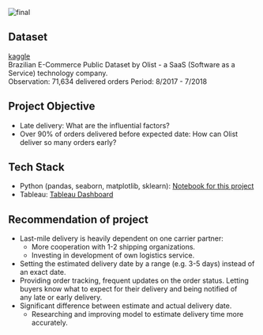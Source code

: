 ![final](https://github.com/mdtran105/Final-Project/assets/109849722/f4c45fca-b1f6-414e-a53f-fee330928006)

## Dataset
[kaggle](https://www.kaggle.com/datasets/olistbr/brazilian-ecommerce?datasetId=55151&sortBy=voteCount&select=olist_order_items_dataset.csv)  
Brazilian E-Commerce Public Dataset by Olist - a SaaS (Software as a Service) technology company.  
Observation: 71,634 delivered orders
Period: 8/2017 - 7/2018

## Project Objective
* Late delivery: What are the influential factors?
* Over 90% of orders delivered before expected date: How can Olist deliver so many orders early?
 
## Tech Stack
* Python (pandas, seaborn, matplotlib, sklearn): [Notebook for this project](Analysis.ipynb)
* Tableau: [Tableau Dashboard](https://public.tableau.com/views/FinalProject_16825921635680/Dashboard12?:language=en-US&:display_count=n&:origin=viz_share_link)
 
## Recommendation of project
* Last-mile delivery is heavily dependent on one carrier partner:
  * More cooperation with 1-2 shipping organizations.
  * Investing in development of own logistics service.
* Setting the estimated delivery date by a range (e.g. 3-5 days) instead of an exact date.
* Providing order tracking, frequent updates on the order status. Letting buyers know what to expect for their delivery and being notified of any late or early delivery.
* Significant difference between estimate and actual delivery date.
  * Researching and improving model to estimate delivery time more accurately.
